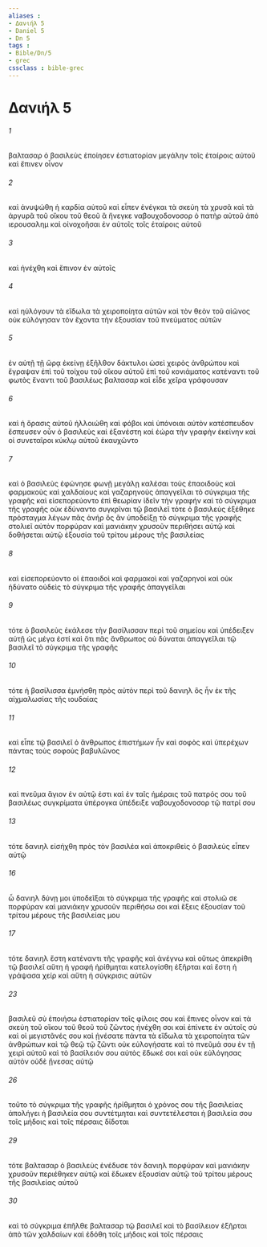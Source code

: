 ```yaml
---
aliases : 
- Δανιήλ 5
- Daniel 5
- Dn 5
tags : 
- Bible/Dn/5
- grec
cssclass : bible-grec
---
```


# Δανιήλ 5

###### 1
βαλτασαρ ὁ βασιλεὺς ἐποίησεν ἑστιατορίαν μεγάλην τοῖς ἑταίροις αὐτοῦ καὶ ἔπινεν οἶνον
###### 2
καὶ ἀνυψώθη ἡ καρδία αὐτοῦ καὶ εἶπεν ἐνέγκαι τὰ σκεύη τὰ χρυσᾶ καὶ τὰ ἀργυρᾶ τοῦ οἴκου τοῦ θεοῦ ἃ ἤνεγκε ναβουχοδονοσορ ὁ πατὴρ αὐτοῦ ἀπὸ ιερουσαλημ καὶ οἰνοχοῆσαι ἐν αὐτοῖς τοῖς ἑταίροις αὐτοῦ
###### 3
καὶ ἠνέχθη καὶ ἔπινον ἐν αὐτοῖς
###### 4
καὶ ηὐλόγουν τὰ εἴδωλα τὰ χειροποίητα αὐτῶν καὶ τὸν θεὸν τοῦ αἰῶνος οὐκ εὐλόγησαν τὸν ἔχοντα τὴν ἐξουσίαν τοῦ πνεύματος αὐτῶν
###### 5
ἐν αὐτῇ τῇ ὥρᾳ ἐκείνῃ ἐξῆλθον δάκτυλοι ὡσεὶ χειρὸς ἀνθρώπου καὶ ἔγραψαν ἐπὶ τοῦ τοίχου τοῦ οἴκου αὐτοῦ ἐπὶ τοῦ κονιάματος κατέναντι τοῦ φωτὸς ἔναντι τοῦ βασιλέως βαλτασαρ καὶ εἶδε χεῖρα γράφουσαν
###### 6
καὶ ἡ ὅρασις αὐτοῦ ἠλλοιώθη καὶ φόβοι καὶ ὑπόνοιαι αὐτὸν κατέσπευδον ἔσπευσεν οὖν ὁ βασιλεὺς καὶ ἐξανέστη καὶ ἑώρα τὴν γραφὴν ἐκείνην καὶ οἱ συνεταῖροι κύκλῳ αὐτοῦ ἐκαυχῶντο
###### 7
καὶ ὁ βασιλεὺς ἐφώνησε φωνῇ μεγάλῃ καλέσαι τοὺς ἐπαοιδοὺς καὶ φαρμακοὺς καὶ χαλδαίους καὶ γαζαρηνοὺς ἀπαγγεῖλαι τὸ σύγκριμα τῆς γραφῆς καὶ εἰσεπορεύοντο ἐπὶ θεωρίαν ἰδεῖν τὴν γραφήν καὶ τὸ σύγκριμα τῆς γραφῆς οὐκ ἐδύναντο συγκρῖναι τῷ βασιλεῖ τότε ὁ βασιλεὺς ἐξέθηκε πρόσταγμα λέγων πᾶς ἀνήρ ὃς ἂν ὑποδείξῃ τὸ σύγκριμα τῆς γραφῆς στολιεῖ αὐτὸν πορφύραν καὶ μανιάκην χρυσοῦν περιθήσει αὐτῷ καὶ δοθήσεται αὐτῷ ἐξουσία τοῦ τρίτου μέρους τῆς βασιλείας
###### 8
καὶ εἰσεπορεύοντο οἱ ἐπαοιδοὶ καὶ φαρμακοὶ καὶ γαζαρηνοί καὶ οὐκ ἠδύνατο οὐδεὶς τὸ σύγκριμα τῆς γραφῆς ἀπαγγεῖλαι
###### 9
τότε ὁ βασιλεὺς ἐκάλεσε τὴν βασίλισσαν περὶ τοῦ σημείου καὶ ὑπέδειξεν αὐτῇ ὡς μέγα ἐστί καὶ ὅτι πᾶς ἄνθρωπος οὐ δύναται ἀπαγγεῖλαι τῷ βασιλεῖ τὸ σύγκριμα τῆς γραφῆς
###### 10
τότε ἡ βασίλισσα ἐμνήσθη πρὸς αὐτὸν περὶ τοῦ δανιηλ ὃς ἦν ἐκ τῆς αἰχμαλωσίας τῆς ιουδαίας
###### 11
καὶ εἶπε τῷ βασιλεῖ ὁ ἄνθρωπος ἐπιστήμων ἦν καὶ σοφὸς καὶ ὑπερέχων πάντας τοὺς σοφοὺς βαβυλῶνος
###### 12
καὶ πνεῦμα ἅγιον ἐν αὐτῷ ἐστι καὶ ἐν ταῖς ἡμέραις τοῦ πατρός σου τοῦ βασιλέως συγκρίματα ὑπέρογκα ὑπέδειξε ναβουχοδονοσορ τῷ πατρί σου
###### 13
τότε δανιηλ εἰσήχθη πρὸς τὸν βασιλέα καὶ ἀποκριθεὶς ὁ βασιλεὺς εἶπεν αὐτῷ
###### 16
ὦ δανιηλ δύνῃ μοι ὑποδεῖξαι τὸ σύγκριμα τῆς γραφῆς καὶ στολιῶ σε πορφύραν καὶ μανιάκην χρυσοῦν περιθήσω σοι καὶ ἕξεις ἐξουσίαν τοῦ τρίτου μέρους τῆς βασιλείας μου
###### 17
τότε δανιηλ ἔστη κατέναντι τῆς γραφῆς καὶ ἀνέγνω καὶ οὕτως ἀπεκρίθη τῷ βασιλεῖ αὕτη ἡ γραφή ἠρίθμηται κατελογίσθη ἐξῆρται καὶ ἔστη ἡ γράψασα χείρ καὶ αὕτη ἡ σύγκρισις αὐτῶν
###### 23
βασιλεῦ σὺ ἐποιήσω ἑστιατορίαν τοῖς φίλοις σου καὶ ἔπινες οἶνον καὶ τὰ σκεύη τοῦ οἴκου τοῦ θεοῦ τοῦ ζῶντος ἠνέχθη σοι καὶ ἐπίνετε ἐν αὐτοῖς σὺ καὶ οἱ μεγιστᾶνές σου καὶ ᾐνέσατε πάντα τὰ εἴδωλα τὰ χειροποίητα τῶν ἀνθρώπων καὶ τῷ θεῷ τῷ ζῶντι οὐκ εὐλογήσατε καὶ τὸ πνεῦμά σου ἐν τῇ χειρὶ αὐτοῦ καὶ τὸ βασίλειόν σου αὐτὸς ἔδωκέ σοι καὶ οὐκ εὐλόγησας αὐτὸν οὐδὲ ᾔνεσας αὐτῷ
###### 26
τοῦτο τὸ σύγκριμα τῆς γραφῆς ἠρίθμηται ὁ χρόνος σου τῆς βασιλείας ἀπολήγει ἡ βασιλεία σου συντέτμηται καὶ συντετέλεσται ἡ βασιλεία σου τοῖς μήδοις καὶ τοῖς πέρσαις δίδοται
###### 29
τότε βαλτασαρ ὁ βασιλεὺς ἐνέδυσε τὸν δανιηλ πορφύραν καὶ μανιάκην χρυσοῦν περιέθηκεν αὐτῷ καὶ ἔδωκεν ἐξουσίαν αὐτῷ τοῦ τρίτου μέρους τῆς βασιλείας αὐτοῦ
###### 30
καὶ τὸ σύγκριμα ἐπῆλθε βαλτασαρ τῷ βασιλεῖ καὶ τὸ βασίλειον ἐξῆρται ἀπὸ τῶν χαλδαίων καὶ ἐδόθη τοῖς μήδοις καὶ τοῖς πέρσαις
